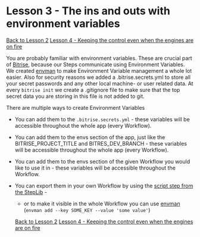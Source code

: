# Lesson 3 - The ins and outs with environment variables

[Back to Lesson 2](../lesson2_workflow)
[Lesson 4 - Keeping the control even when the engines are on fire](../lesson4_errors)

You are probably familiar with environment variables. These are crucial part of [Bitrise](https://bitrise.io), because our Steps communicate using Environment Variables. We created [envman](https://github.com/bitrise-io/envman) to make Environment Variable management a whole lot easier. Also for security reasons we added a .bitrise.secrets.yml to store all your secret passwords and any other local machine- or user related data. At every `bitrise init` we create a .gitignore file to make sure that the top secret data you are storing in this file is not added to git.

There are multiple ways to create Environment Variables

- You can add them to the `.bitrise.secrets.yml` - these variables will be accessible throughout the whole app (every Workflow).
- You can add them to the envs section of the app, just like the BITRISE_PROJECT_TITLE and BITRES_DEV_BRANCH - these variables will be accessible throughout the whole app (every Workflow).
- You can add them to the envs section of the given Workflow you would like to use it in - these variables will be accessible throughout the Workflow.
- You can export them in your own Workflow by using the [script step from the StepLib](https://github.com/bitrise-io/bitrise-steplib/tree/master/steps/script) -
  - or to make it visible in the whole Workflow you can use [envman](https://github.com/bitrise-io/envman) (`envman add --key SOME_KEY --value 'some value'`)

  [Back to Lesson 2](../lesson2_workflow)
  [Lesson 4 - Keeping the control even when the engines are on fire](../lesson4_errors)
